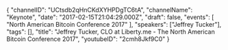 {
    "channelID": "UCtsdb2qHnCKdXYHPDgTC6tA",
    "channelName": "Keynote",
    "date": "2017-02-15T21:04:29.000Z",
    "draft": false,
    "events": [
        "North American Bitcoin Conference 2017"
    ],
    "speakers": ["Jeffrey Tucker"],
    "tags": [],
    "title": "Jeffrey Tucker, CLO at Liberty.me - The North American Bitcoin Conference 2017",
    "youtubeID": "2cmh8Jkf9C0"
}
